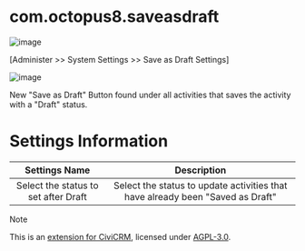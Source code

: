 # com.octopus8.saveasdraft
![image](https://github.com/weihao-Tey/civicrm-saveasdraft/assets/142696206/8ffa5ff8-e7f5-4275-98cc-d8f61d165a3f)

[Administer >> System Settings >> Save as Draft Settings]

![image](https://github.com/weihao-Tey/civicrm-saveasdraft/assets/142696206/36deeda9-ff63-47f7-8e00-f9a71bf6f26c)

New "Save as Draft" Button found under all activities that saves the activity with a "Draft" status.

# Settings Information


 | Settings Name    | Description    |
 | :---: | :---: |
 | Select the status to set after Draft  | Select the status to update activities that have already been "Saved as Draft" |



> [!NOTE]
> This is an [extension for CiviCRM](https://docs.civicrm.org/sysadmin/en/latest/customize/extensions/), licensed under [AGPL-3.0](LICENSE.txt).
